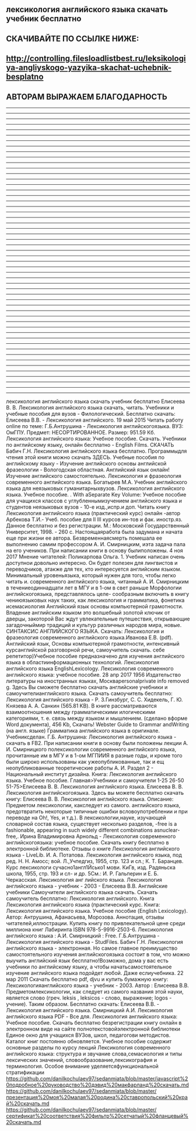 лексикология английского языка скачать учебник бесплатно
--------------------------------------------------
СКАЧИВАЙТЕ ПО ССЫЛКЕ НИЖЕ:
--------------------------------------------------
http://controlling.filesloadlistbest.ru/leksikologiya-angliyskogo-yazyika-skachat-uchebnik-besplatno
--------------------------------------------------
АВТОРАМ ВЫРАЖАЕМ БЛАГОДАРНОСТЬ
--------------------------------------------------
--------------------------------------------------
--------------------------------------------------
--------------------------------------------------
--------------------------------------------------
--------------------------------------------------
--------------------------------------------------
--------------------------------------------------
--------------------------------------------------
--------------------------------------------------
--------------------------------------------------
--------------------------------------------------
--------------------------------------------------
--------------------------------------------------
--------------------------------------------------
--------------------------------------------------
--------------------------------------------------
--------------------------------------------------
--------------------------------------------------
--------------------------------------------------
--------------------------------------------------
--------------------------------------------------
--------------------------------------------------
--------------------------------------------------
--------------------------------------------------
--------------------------------------------------
--------------------------------------------------
--------------------------------------------------
--------------------------------------------------
--------------------------------------------------
--------------------------------------------------
--------------------------------------------------
--------------------------------------------------
--------------------------------------------------
--------------------------------------------------
--------------------------------------------------
--------------------------------------------------
--------------------------------------------------
--------------------------------------------------
--------------------------------------------------
--------------------------------------------------
--------------------------------------------------
--------------------------------------------------
--------------------------------------------------
--------------------------------------------------
--------------------------------------------------
--------------------------------------------------
--------------------------------------------------
--------------------------------------------------
--------------------------------------------------
--------------------------------------------------
--------------------------------------------------
--------------------------------------------------
--------------------------------------------------
лексикология английского языка скачать учебник бесплатно Елисеева В. В. Лексикология английского языка скачать, читать. Учебники и учебные пособия для вузов - Филологический. Бесплатно скачать: Елисеева В.В. - Лексикология английского. 19 май 2015  Читать работу online по теме: Г.Б.Антрушина - Лексикология английскогоязыка. ВУЗ: ОмГПУ. Предмет: НЕСОРТИРОВАННОЕ. Размер: 951.59 Кб. Лексикология английского языка: Учебное пособие. Скачать. Учебники по английскому языку, онлайн бесплатно - English Films. СКАЧАТЬ Бабич Г.Н. Лексикология английского языка бесплатно. Программыдля чтения этой книги можно скачать ЗДЕСЬ. Учебные пособия по английскому языку - Изучение английского
основы английской фразеологии - Вологодская областная. Английский язык онлайн! Изучение английского самостоятельно. Лексикология и фразеология современного английского языка. Богатырев М.А. Учебник английского языка для неязыковых гуманитарныхвузов.  Лексикология английского языка. Учебное пособие. . With aSeparate Key Volume: Учебное пособие для учащихся классов с углубленнымизучением английского языка и студентов неязыковых вузов - 10-е изд.,испр.и доп. Читать книгу Лексикология английского языка (практический курс) онлайн -автор Арбекова Т.И.- Учеб. пособие для II  III курсов ин-тов и фак. иностр.яз. Данное бесплатно и без регистрации. М.: Московский Государственный Университет, 1998. - 260 с. Настоящаяработа была задумана и начата еще при жизни ее автора. Безвременнаясмерть помешала ее выполнению самим профессором А. И. Смирницким, иэта задача пала на его учеников. При написании книги в основу былиположены. 4 ноя 2017  Мнение читателей: Поликарпова Ольга. 1. Учебник написан очень доступнои довольно интересно. Он будет полезен для лингвистов и переводчиков, атакже для тех, кто интересуется английским языком. Минимальный уровеньязыка, который нужен для того, чтобы легко читать и. современного английского языка, читанный А. И. Смирницким в течениеодиннадцати лет в МГУ и в 1-ом  в свет раньше Морфологии английскогоязыка, представлялось целе- сообразным включить в книгу  чениюязыковых наук  таких, как лексикология и грамматика, фонетика исемасиология
Английский язык основы компьютерной грамотности. Владение английским языком это волшебный золотой ключик от дверцы, закоторой Вас ждут увлекательные путешествия, открывающие загадочныймир традиций и культур различных народов мира, новые. СИНТАКСИС АНГЛИЙСКОГО ЯЗЫКА. Скачать: Лексикология и фразеология современного английского языка.Иванова Е.В. (pdf). Английский язык, Основы компьютерной грамотности, интенсивный курсанглийской разговорной речи, самоучитель скачать.  себе репетитор)Учебное пособие предназначено для изучения английского языка в областиинформационных технологий.  Лексикология английского языка  EnglishLexicology. Лексикология современного английского языка: учебное пособие. 28 апр 2017  1956 Издательство литературы на иностранных языках, Москваpersonalprivate info removed g. Здесь Вы сможете бесплатно скачать английские учебники и самоучителианглийского языка.
Скачать самоучитель бесплатно: Лексикология английского языка - Р. 3.Гинзбург, С. С. Хидекель, Г. Ю. Князева А. А. Санкин (565.81 KB). В книге рассматриваются взаимоотношения между грамматическими илогическими категориями, т. е. связь между языком и мышлением. (сделано вформе Word документа), 456 Kb, Скачать! Webster Guide to Grammar andWriting (на англ. языке) Грамматика английского языка в оригинале. Учебниксделан. Г.Б. Антрушина: Лексикология английского языка - скачать в FB2. При написании книги в основу были положены лекции А. И. Смирницкого полексикологии современного английского языка, прочитанные им в МГУ и в 1-ом МГПИИЯ в разные годы, и кроме того были широко использованы как ужеопубликованные, так и ещ неопубликованные теоретические работы А. И. Раздел 2 - Национальный институт дизайна. Книга: Лексикология английского языка. Учебное пособие. Главная>Учебники и самоучители 1-25 26-50 51-75>Елисеева В. В. Лексикология английского языка. Елисеева В. В. Лексикология английскогоязыка. Здесь вы можете бесплатно скачать книгу: Елисеева В. В. Лексикология английского языка. Описание: Предметом лексикологии, какследует из самого. английского языка, предотвратить некоторые типичные ошибки всловоупотреблении и при переводе на  Oh!, Yes, и т.д.). В лексикологии,науке, изучающей словарной состав языка, существует несколько разделов, -free is a fashionable, appearing in such widely different combinations asnuclear-free,.
Ирина Владимировна Арнольд - Лексикология современного английскогоязыка: учебное пособие. Скачать книгу бесплатно в электронной библиотеке. Отзывы о книге Лексикология английского языка - LiveLib. И. А. Потапова. Лексикология английского языка, под ред. Н. Н. Амосс; вой. Л.,Учпедгиз, 1955, стр. 123 и сл.; К. Т. Баранцев. Курс лексикологи сучасно1англ1Йсько1 мови. КиГв, изд. Радяньска школа, 1955, стр. 193 и сл- и др. 5См.: И. Р. Гальперин и Е. Б. Черкасская. Лексикология анг лийского языка. Лексикология английского языка - учебник - 2003 - Елисеева В.В. Английские учебники Самоучители английского языка скачать. Скачать самоучитель бесплатно: Лексикология английского. Книга Лексикология английского языка (практический курс. Книга: Лексикология английского языка. Учебное пособие (English Lexicology). Автор: Антрушина, Афанасьева, Морозова. Аннотация, отзывы читателей,иллюстрации. Купить книгу по привлекательной цене среди миллиона книг Лабиринта  ISBN 978-5-9916-2503-6.
Лексикология английского языка : А.И. Смирницкий : Free. Г.Б.Антрушина - Лексикология английского языка - StudFiles. Бабич Г.Н. Лексикология английского языка - электронная. Но самое главное преимущество самостоятельного изучения английскогоязыка состоит в том, что можно выучить английский язык бесплатно!Возможно, дома у вас есть учебники по английскому языку, а чтобы начатьсамостоятельное изучение английского языка  подойдет любой. Даже еслиучебника. 22 мар 2011  Скачать бесплатно pdf, djvu и купить бумажную книгу: Лексикологияанглийского языка - учебник - 2003. Автор : Елисеева В.В. Предметомлексикологии, как следует из самого названия этой науки, является слово (греч. leksis , leksicos - слово, выражение; logos - учение). Таким образом. Бесплатно скачать: Елисеева В.В. - Лексикология английского языка. Смирницкий А.И. Лексикология английского языка PDF - Все для. Лексикология английского языка: Учебное пособие. Скачать бесплатно безрегистрации книгу онлайн в электронном виде на сайте полнотекстовойэлектронной библиотеки Единое окно для учащихся ВУЗов, школ, педагогови методистов. Каталог книг постоянно обновляется.
Учебное пособие содержит основные разделы по курсу лекций Лексикология современного английского языка: структура и звучание слова,семасиология и типы лексических значений, словообразование,лексикография и терминология. Особое внимание уделяетсяфункциональной стратификации
https://github.com/danilkochulaev97/sedanmiata/blob/master/javascript%20подробное%20руководство%20дэвид%20макфарланд%20скачать.md
https://github.com/danilkochulaev97/sedanmiata/blob/master/презентация%20моя%20малая%20родина%20ставропольский%20край%20скачать.md
https://github.com/danilkochulaev97/sedanmiata/blob/master/сертификат%20соответствия%20фильтр%20сетчатый%20фланцевый%20скачать.md